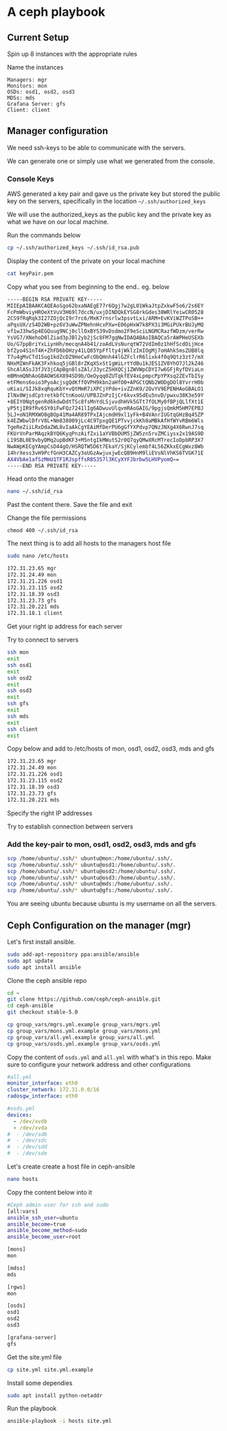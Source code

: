 # A ceph playbook

## Current Setup

Spin up 8 instances with the appropriate rules

Name the instances
```
Managers: mgr
Monitors: mon
OSDs: osd1, osd2, osd3
MDSs: mds
Grafana Server: gfs
Client: client
```

## Manager configuration
We need ssh-keys to be able to communicate with the servers.

We can generate one or simply use what we generated from the console.

### Console Keys
AWS generated a key pair and gave us the private key but stored the public key on the servers, specifically in the location `~/.ssh/authorized_keys`

We will use the authorized_keys as the public key and the private key as what we have on our local machine. 

Run the commands below

```sh
cp ~/.ssh/authorized_keys ~/.ssh/id_rsa.pub
```

Display the content of the private on your local machine

```sh
cat keyPair.pem
```

Copy what you see from beginning to the end.. eg. below

```sh
-----BEGIN RSA PRIVATE KEY-----
MIIEpAIBAAKCAQEAoSgo62bxaNAEgE77r6Qgj7w2gL01WkaJtpZxkwF5o6/2s6EY
FcPmWbviyHROeXtVuV3H69l7dccN/uxjDINDQkEYSG8rkGdes38WRlYeiwCR0528
2CS9fRqRqk3I27ZOjQcI9r7rc6/MxK7rnsrlw3psvtLxi/ARM+EvKViWZTPoSB++
aPqsUX/zS4D2WB+pz6V3uWwZPNehnHcxPXw+E06pHxW7k8PX3i3MGiPUkrBUJyMQ
vf1wJ3hwSp4EGQuug9NCj0cllOxBYS39vDsdmo2F9eSciLNGMCRazfWDzm/verRw
YsVG7/XNehoD0lZiad3pJBl2yb2jSc8FM7gqNwIDAQABAoIBAQCa5rAWPHeUSEXb
Uo/G7ppBriYxLiynHh/mecqnA4b41/zoAdLVsNurqtW72VdIm0z1hHfScdOijHce
bfZyo4S1nT4K+ZhFD6bOHzy41LQ85YpFflty4jWklzImIOgMj7oHAhkSmsZUB0lq
T7u4gMvCTd1Sug1kdZcDZ9HeCwFcObQHnh44lGZFclrR6lixk4f0q9Qtz3zt7/mX
NHxMIWnFkAK3Fxhkoq5jGBl8rZKqXSxSt1gWiLrtYdBu1kJES1ZV0YhO7Jl2kZ46
ShcAlASsJ3fJV3jCApBgn8lsZAl/J3ycZ5HXQCj1ZWVWpCDYI7w6GFjRyfDViaLn
mBMnmQNhAoGBAOWS6X894SD9b/OeOyqq0ZUTqkfEV4xLpmpcPpYPXsq2ZEvTbISy
etFMens6oio3PyoAcjsgQdKffOVPH9kbn2aHfO0+APGCtQNb2WODgDOl8YvrrH0b
uKiai/SIJk8xqRquKbY+vQtMmR7iXPCjYPde+ivZZnK9/2OvYV9EPENHAoGBALO1
IlNx0WjsdCptretkbfCtnKooU/UPBJZnPzIjCr6kvx95dEu5nvD/pwxu38K3e59Y
+8EIY0NqtgenRd6kdwDdtTSc8fsMnYdLSjvvdhHVk5GTt7fOLMy0fBPjQLlfXt1E
yP5tjIR9fRv6SY0iFwFQz7241lIg6ADwuvUlqvmRAoGAIG/9pgjsQmkM5HM7EPBJ
5LJ+oN1RMXWO8gBOp41Ma4AR89TPxIAjcmdH9xl1yFk+B4VAnrIUGtqGHzBq45ZP
k4EZWbwlDfrV8L+Nm838009jLc4C9TpxgQE1PTvvjckKh8aMBkAfHfWYvRBm6Wls
TgeReZiiLRxDdaZWL8vIaAkCgYEAiMfDerPU6gGfYXPdvp7QNzJNXg4X6RwnJ7sq
FKUrVnParMAqzkBYQ6KyqPnzAifZxi1aYVBbDUM5jZW5zn5rvZMCiysx2x19AS9D
L19SBL0E9vbyDMq2upBdKF3+M5ntgIkMWutS2r0Q7qyQMwXRcMTrecIoDpbRP3X7
NwAWpKECgYAmpCsD44gO/HSRQTW5D6t7EkaY/SjKCylembf4L56ZKkxECgWxz8Wb
14hrXess3vH9PcfGnH3CAZCy3oUGzAwjuxjwEcQB9HnM9liEVsNlVhKS6TVGK71E
AX4VbAe1afSzMmU1TF1RJspffsR8S357l3KCyXYFJbrbw5LHVPyomQ==
-----END RSA PRIVATE KEY-----
```

Head onto the manager

```sh
nano ~/.ssh/id_rsa
```

Past the content there. Save the file and exit

Change the file permissions

```ssh
chmod 400 ~/.ssh/id_rsa
```

The next thing is to add all hosts to the managers host file

```sh
sudo nano /etc/hosts
```
```sh
172.31.23.65 mgr
172.31.24.49 mon
172.31.21.226 osd1
172.31.23.115 osd2
172.31.18.39 osd3
172.31.23.73 gfs
172.31.20.221 mds
172.31.18.1 client
```

Get your right ip address for each server

Try to connect to servers

```sh
ssh mon
exit
ssh osd1
exit
ssh osd2
exit
ssh osd3
exit
ssh gfs
exit
ssh mds
exit
ssh client
exit
```

Copy below and add to /etc/hosts of mon, osd1, osd2, osd3, mds and gfs

```sh
172.31.23.65 mgr
172.31.24.49 mon
172.31.21.226 osd1
172.31.23.115 osd2
172.31.18.39 osd3
172.31.23.73 gfs
172.31.20.221 mds
```

Specify the right IP addresses

Try to establish connection between servers

### Add the key-pair to mon, osd1, osd2, osd3, mds and gfs
```sh
scp /home/ubuntu/.ssh/* ubuntu@mon:/home/ubuntu/.ssh/.
scp /home/ubuntu/.ssh/* ubuntu@osd1:/home/ubuntu/.ssh/.
scp /home/ubuntu/.ssh/* ubuntu@osd2:/home/ubuntu/.ssh/.
scp /home/ubuntu/.ssh/* ubuntu@osd3:/home/ubuntu/.ssh/.
scp /home/ubuntu/.ssh/* ubuntu@mds:/home/ubuntu/.ssh/.
scp /home/ubuntu/.ssh/* ubuntu@gfs:/home/ubuntu/.ssh/.
```

You are seeing ubuntu because ubuntu is my username on all the servers.

## Ceph Configuration on the manager (mgr)

Let's first install ansible.

```sh
sudo add-apt-repository ppa:ansible/ansible
sudo apt update
sudo apt install ansible
```

Clone the ceph ansible repo

```sh
cd ~
git clone https://github.com/ceph/ceph-ansible.git
cd ceph-ansible
git checkout stable-5.0
```

```sh
cp group_vars/mgrs.yml.example group_vars/mgrs.yml
cp group_vars/mons.yml.example group_vars/mons.yml
cp group_vars/all.yml.example group_vars/all.yml
cp group_vars/osds.yml.example group_vars/osds.yml
```

Copy the content of `osds.yml` and `all.yml` with what's in this repo. Make sure to configure your network address and other configurations

```yml
#all.yml
monitor_interface: eth0
cluster_network: 172.31.0.0/16
radosgw_interface: eth0
```

```yml
#osds.yml
devices:
  - /dev/xvdb
  - /dev/xvda
#  - /dev/sdb
#  - /dev/sdc
#  - /dev/sdd
#  - /dev/sde
```

Let's create create a host file in ceph-ansible

```sh
nano hosts
```

Copy the content below into it

```sh
#Ceph admin user for ssh and sudo
[all:vars]
ansible_ssh_user=ubuntu
ansible_become=true
ansible_become_method=sudo
ansible_become_user=root

[mons]
mon

[mdss]
mds

[rgws]
mon

[osds]
osd1
osd2
osd3

[grafana-server]
gfs

```

Get the site.yml file

```sh
cp site.yml site.yml.example
```

Install some dependies

```sh
sudo apt install python-netaddr
```

Run the playbook

```sh
ansible-playbook -i hosts site.yml
```
